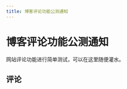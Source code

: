 ```yaml
---
title: 博客评论功能公测通知
---
```


# 博客评论功能公测通知

<script setup>
import VueMetadata from "@/components/metadata/Metadata.vue";
import VueComments from "@/components/comments/Comments.vue";
</script>

<vue-metadata author="swwind" time="2024-2-29">
</vue-metadata>

网站评论功能进行简单测试，可以在这里随便灌水。

## 评论

<vue-comments path="blog-comments">
</vue-comments>
